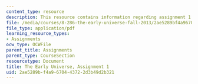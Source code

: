 ```yaml
---
content_type: resource
description: This resource contains information regarding assignment 1.
file: /media/courses/8-286-the-early-universe-fall-2013/2ae5289bf4a9670443722d3b49d2b321_MIT8_286F13_ps1.pdf
file_type: application/pdf
learning_resource_types:
- Assignments
ocw_type: OCWFile
parent_title: Assignments
parent_type: CourseSection
resourcetype: Document
title: The Early Universe, Assignment 1
uid: 2ae5289b-f4a9-6704-4372-2d3b49d2b321
---
```

